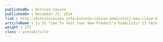 ```yaml
---
publishedBy : Bitcoin Casino
publishedOn : December 25, 2014
link : http://bitcoincasino.info/bitcoin-casino-news/storj-new-cloud-bitcoin-storage-technology/
articleName : Is It Time To Test Your New Product's Usability? 13 Tech Experts Weigh In
weight : 275 
class : pressArticle
---
```

